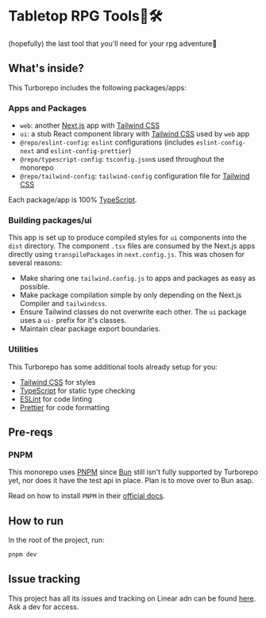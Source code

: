 # Tabletop RPG Tools🧰🛠️
(hopefully) the last tool that you'll need for your rpg adventure🦄

## What's inside?

This Turborepo includes the following packages/apps:

### Apps and Packages

- `web`: another [Next.js](https://nextjs.org/) app with [Tailwind CSS](https://tailwindcss.com/)
- `ui`: a stub React component library with [Tailwind CSS](https://tailwindcss.com/) used by `web` app
- `@repo/eslint-config`: `eslint` configurations (includes `eslint-config-next` and `eslint-config-prettier`)
- `@repo/typescript-config`: `tsconfig.json`s used throughout the monorepo
- `@repo/tailwind-config`: `tailwind-config` configuration file for [Tailwind CSS](https://tailwindcss.com/)

Each package/app is 100% [TypeScript](https://www.typescriptlang.org/).

### Building packages/ui

This app is set up to produce compiled styles for `ui` components into the `dist` directory. The component `.tsx` files are consumed by the Next.js apps directly using `transpilePackages` in `next.config.js`. This was chosen for several reasons:

- Make sharing one `tailwind.config.js` to apps and packages as easy as possible.
- Make package compilation simple by only depending on the Next.js Compiler and `tailwindcss`.
- Ensure Tailwind classes do not overwrite each other. The `ui` package uses a `ui-` prefix for it's classes.
- Maintain clear package export boundaries.

### Utilities

This Turborepo has some additional tools already setup for you:

- [Tailwind CSS](https://tailwindcss.com/) for styles
- [TypeScript](https://www.typescriptlang.org/) for static type checking
- [ESLint](https://eslint.org/) for code linting
- [Prettier](https://prettier.io) for code formatting

## Pre-reqs

### PNPM
This monorepo uses [PNPM](https://pnpm.io) since [Bun](https://bun.sh/) still isn't fully supported by Turborepo yet, nor does it have the test api in place. Plan is to move over to Bun asap.

Read on how to install `PNPM` in their [official docs](https://pnpm.io/installation).

## How to run
In the root of the project, run:
``` bash
pnpm dev
```

## Issue tracking

This project has all its issues and tracking on Linear adn can be found [here](https://linear.app/ttrpg-tools/team/TAB/active). Ask a dev for access.
